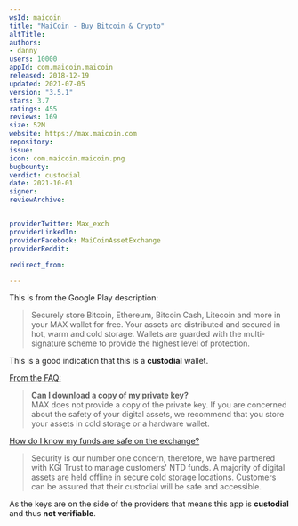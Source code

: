 ```yaml
---
wsId: maicoin
title: "MaiCoin - Buy Bitcoin & Crypto"
altTitle: 
authors:
- danny
users: 10000
appId: com.maicoin.maicoin
released: 2018-12-19
updated: 2021-07-05
version: "3.5.1"
stars: 3.7
ratings: 455
reviews: 169
size: 52M
website: https://max.maicoin.com
repository: 
issue: 
icon: com.maicoin.maicoin.png
bugbounty: 
verdict: custodial
date: 2021-10-01
signer: 
reviewArchive:


providerTwitter: Max_exch
providerLinkedIn: 
providerFacebook: MaiCoinAssetExchange
providerReddit: 

redirect_from:

---
```



This is from the Google Play description:

> Securely store Bitcoin, Ethereum, Bitcoin Cash, Litecoin and more in your MAX wallet for free. Your assets are distributed and secured in hot, warm and cold storage. Wallets are guarded with the multi-signature scheme to provide the highest level of protection.

This is a good indication that this is a **custodial** wallet.

[From the FAQ:](https://support.maicoin.com/en/support/solutions/articles/32000021141-can-i-download-a-copy-of-my-private-key-)
> **Can I download a copy of my private key?**<br>
> MAX does not provide a copy of the private key.  If you are concerned about the safety of your digital assets, we recommend that you store your assets in cold storage or a hardware wallet.

[How do I know my funds are safe on the exchange?](https://support.maicoin.com/en/support/solutions/articles/32000017302-how-do-i-know-my-funds-are-safe-on-the-exchange-)

> Security is our number one concern, therefore, we have partnered with KGI Trust to manage customers' NTD funds.  A majority of digital assets are held offline in secure cold storage locations.  Customers can be assured that their custodial will be safe and accessible.

As the keys are on the side of the providers that means this app is **custodial** and thus **not verifiable**.
